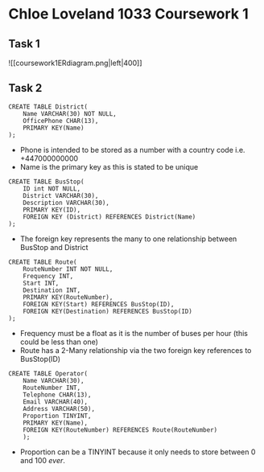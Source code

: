 # Chloe Loveland 1033 Coursework 1

## Task 1
![[coursework1ERdiagram.png|left|400]]

## Task 2
```
CREATE TABLE District(
	Name VARCHAR(30) NOT NULL,
	OfficePhone CHAR(13),
	PRIMARY KEY(Name)
);
```
- Phone is intended to be stored as a number with a country code i.e. +447000000000
- Name is the primary key as this is stated to be unique

```
CREATE TABLE BusStop(
	ID int NOT NULL,
	District VARCHAR(30),
	Description VARCHAR(30),
	PRIMARY KEY(ID),
	FOREIGN KEY (District) REFERENCES District(Name)
);
```
- The foreign key represents the many to one relationship between BusStop and District

```
CREATE TABLE Route(
	RouteNumber INT NOT NULL,
	Frequency INT,
	Start INT,
	Destination INT,
	PRIMARY KEY(RouteNumber),
	FOREIGN KEY(Start) REFERENCES BusStop(ID),
	FOREIGN KEY(Destination) REFERENCES BusStop(ID)
);
```
- Frequency must be a float as it is the number of buses per hour (this could be less than one)
- Route has a 2-Many relationship via the two foreign key references to BusStop(ID)

```
CREATE TABLE Operator(
	Name VARCHAR(30),
	RouteNumber INT,
	Telephone CHAR(13),
	Email VARCHAR(40),
	Address VARCHAR(50),
	Proportion TINYINT,
	PRIMARY KEY(Name),
	FOREIGN KEY(RouteNumber) REFERENCES Route(RouteNumber)
	);
```
- Proportion can be a TINYINT because it only needs to store between 0 and 100 *ever*.
